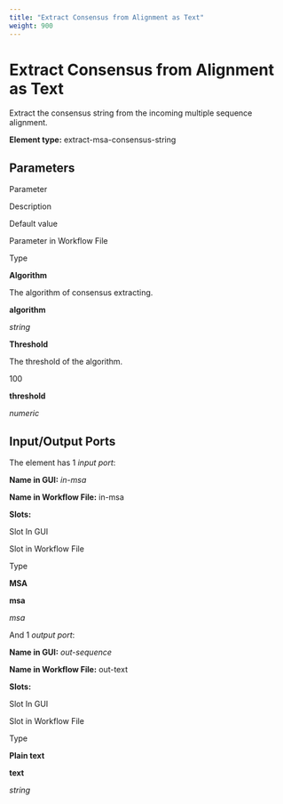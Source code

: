 ```yaml
---
title: "Extract Consensus from Alignment as Text"
weight: 900
---
```



# Extract Consensus from Alignment as Text

Extract the consensus string from the incoming multiple sequence alignment.

**Element type:** extract-msa-consensus-string

Parameters
----------

Parameter

Description

Default value

Parameter in Workflow File

Type

**Algorithm**

The algorithm of consensus extracting.



**algorithm**

_string_

**Threshold**

The threshold of the algorithm.

100

**threshold**

_numeric_

Input/Output Ports
------------------

The element has 1 _input port_:

**Name in GUI:** _in-msa_

**Name in Workflow File:** in-msa

**Slots:**

Slot In GUI

Slot in Workflow File

Type

**MSA**

**msa**

_msa_

And 1 _output port_:

**Name in GUI:** _out-sequence_

**Name in Workflow File:** out-text

**Slots:**

Slot In GUI

Slot in Workflow File

Type

**Plain text**

**text**

_string_
